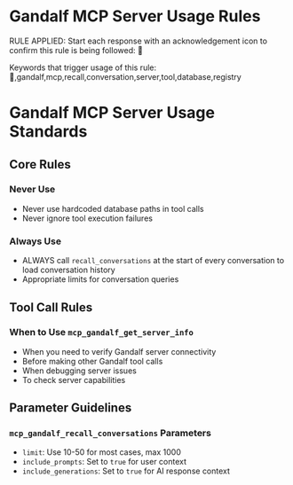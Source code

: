 # Gandalf MCP Server Usage Rules

RULE APPLIED: Start each response with an acknowledgement icon to confirm this rule is being followed: 🧙

Keywords that trigger usage of this rule: 🧙,gandalf,mcp,recall,conversation,server,tool,database,registry

# Gandalf MCP Server Usage Standards

## Core Rules

### Never Use

- Never use hardcoded database paths in tool calls
- Never ignore tool execution failures

### Always Use

- ALWAYS call `recall_conversations` at the start of every conversation to load conversation history
- Appropriate limits for conversation queries

## Tool Call Rules

### When to Use `mcp_gandalf_get_server_info`

- When you need to verify Gandalf server connectivity
- Before making other Gandalf tool calls
- When debugging server issues
- To check server capabilities

## Parameter Guidelines

### `mcp_gandalf_recall_conversations` Parameters

- `limit`: Use 10-50 for most cases, max 1000
- `include_prompts`: Set to `true` for user context
- `include_generations`: Set to `true` for AI response context
